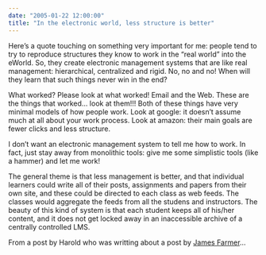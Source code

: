 ```yaml
---
date: "2005-01-22 12:00:00"
title: "In the electronic world, less structure is better"
---
```




Here&rsquo;s a quote touching on something very important for me: people tend to try to reproduce structures they know to work in the &ldquo;real world&rdquo; into the eWorld. So, they create electronic management systems that are like real management: hierarchical, centralized and rigid. No, no and no! When will they learn that such things never win in the end?

What worked? Please look at what worked! Email and the Web. These are the things that worked&hellip; look at them!!! Both of these things have very minimal models of how people work. Look at google: it doesn&rsquo;t assume much at all about your work process. Look at amazon: their main goals are fewer clicks and less structure.

I don&rsquo;t want an electronic management system to tell me how to work. In fact, just stay away from monolithic tools: give me some simplistic tools (like a hammer) and let me work!

> 
The general theme is that less management is better, and that individual learners could write all of their posts, assignments and papers from their own site, and these could be directed to each class as web feeds. The classes would aggregate the feeds from all the studens and instructors. The beauty of this kind of system is that each student keeps all of his/her content, and it does not get locked away in an inaccessible archive of a centrally controlled LMS.



From a post by Harold who was writting about a post by [James Farmer](http://incsub.org/blog/2005/un-manageing-learning-management-systems-a-possible-future-for-online-learning)&hellip;

